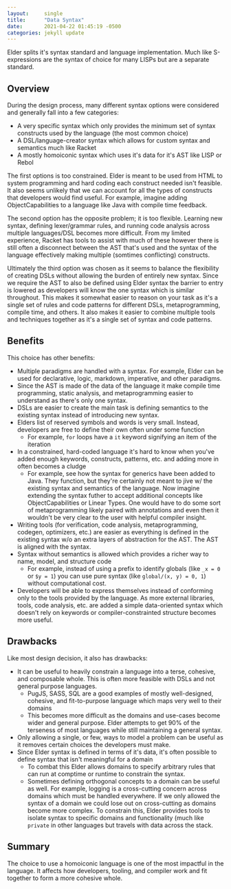 ```yaml
---
layout:     single
title:      "Data Syntax"
date:       2021-04-22 01:45:19 -0500
categories: jekyll update
---
```


Elder splits it's syntax standard and language implementation.
Much like S-expressions are the syntax of choice for many LISPs but are a separate standard.

## Overview

During the design process, many different syntax options were considered and generally fall into a few categories:
* A very specific syntax which only provides the minimum set of syntax constructs used by the language (the most common choice)
* A DSL/language-creator syntax which allows for custom syntax and semantics much like Racket 
* A mostly homoiconic syntax which uses it's data for it's AST like LISP or Rebol

The first options is too constrained. Elder is meant to be used from HTML to system programming and hard coding each construct needed isn't feasible. It also seems unlikely that we can account for all the types of constructs that developers would find useful. For example, imagine adding ObjectCapabilities to a language like Java with compile time feedback.

The second option has the opposite problem; it is too flexible. Learning new syntax, defining lexer/grammar rules, and running code analysis across multiple languages/DSL becomes more difficult. From my limited experience, Racket has tools to assist with much of these however there is still often a disconnect between the AST that's used and the syntax of the language effectively making multiple (somtimes conflicting) constructs.

Ultimately the third option was chosen as it seems to balance the flexibility of creating DSLs without allowing the burden of entirely new syntax.
Since we require the AST to also be defined using Elder syntax the barrier to entry is lowered as developers will know the one syntax which is similar throughout.
This makes it somewhat easier to reason on your task as it's a single set of rules and code patterns for different DSLs, metaprogramming, compile time, and others.
It also makes it easier to combine multiple tools and techniques together as it's a single set of syntax and code patterns.

## Benefits

This choice has other benefits:
* Multiple paradigms are handled with a syntax. For example, Elder can be used for declarative, logic, markdown, imperative, and other paradigms.
* Since the AST is made of the data of the language it make compile time programming, static analysis, and metaprogramming easier to understand as there's only one syntax.
* DSLs are easier to create the main task is defining semantics to the existing syntax instead of introducing new syntax.
* Elders list of reserved symbols and words is very small. Instead, developers are free to define their own often under some function
  * For example, `for` loops have a `it` keyword signifying an item of the iteration
* In a constrained, hard-coded language it's hard to know when you've added enough keywords, constructs, patterns, etc. and adding more in often becomes a cludge
  * For example, see how the syntax for generics have been added to Java. They function, but they're certainly not meant to jive w/ the existing syntax and semantics of the language. Now imagine extending the syntax futher to accept additional concepts like ObjectCapabilities or Linear Types. One would have to do some sort of metaprogramming likely paired with annotations and even then it wouldn't be very clear to the user with helpful compiler insight.
* Writing tools (for verification, code analysis, metaprogramming, codegen, optimizers, etc.) are easier as everything is defined in the existing syntax w/o an extra layers of abstraction for the AST. The AST is aligned with the syntax.
* Syntax without semantics is allowed which provides a richer way to name, model, and structure code
  * For example, instead of using a prefix to identify globals (like `_x = 0` or `$y = 1`) you can use pure syntax (like `global/(x, y) = 0, 1`) without computational cost.
* Developers will be able to express themselves instead of conforming only to the tools provided by the language. As more external libraries, tools, code analysis, etc. are added a simple data-oriented syntax which doesn't rely on keywords or compiler-constrainted structure becomes more useful.

## Drawbacks

Like most design decision, it also has drawbacks:
* It can be useful to heavily constrain a language into a terse, cohesive, and composable whole. This is often more feasible with DSLs and not general purpose languages.
  * PugJS, SASS, SQL are a good examples of mostly well-designed, cohesive, and fit-to-purpose language which maps very well to their domains
  * This becomes more difficult as the domains and use-cases become wider and general purpose. Elder attempts to get 90% of the terseness of most languages while still maintaining a general syntax.
* Only allowing a single, or few, ways to model a problem can be useful as it removes certain choices the developers must make.
* Since Elder syntax is defined in terms of it's data, it's often possible to define syntax that isn't meaningful for a domain
  * To combat this Elder allows domains to specify arbitrary rules that can run at comptime or runtime to constrain the syntax.
  * Sometimes defining orthogonal concepts to a domain can be useful as well. For example, logging is a cross-cutting concern across domains which must be handled everywhere. If we only allowed the syntax of a domain we could lose out on cross-cutting as domains become more complex. To constrain this, Elder provides tools to isolate syntax to specific domains and functionality (much like `private` in other languages but travels with data across the stack.

## Summary

The choice to use a homoiconic language is one of the most impactful in the language.
It affects how developers, tooling, and compiler work and fit together to form a more cohesive whole.
